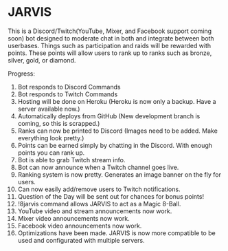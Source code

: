 # JARVIS

This is a Discord/Twitch(YouTube, Mixer, and Facebook support coming soon) bot designed to moderate chat in both and integrate between both userbases.
Things such as participation and raids will be rewarded with points.
These points will allow users to rank up to ranks such as bronze, silver, gold, or diamond.



Progress:
1. Bot responds to Discord Commands
2. Bot responds to Twitch Commands
3. Hosting will be done on Heroku (Heroku is now only a backup. Have a server available now.)
4. Automatically deploys from GitHub (New development branch is coming, so this is scrapped.)
5. Ranks can now be printed to Discord (Images need to be added. Make everything look pretty.)
6. Points can be earned simply by chatting in the Discord. With enough points you can rank up.
7. Bot is able to grab Twitch stream info.
8. Bot can now announce when a Twitch channel goes live.
9. Ranking system is now pretty. Generates an image banner on the fly for users.
10. Can now easily add/remove users to Twitch notifications.
11. Question of the Day will be sent out for chances for bonus points!
12. !8jarvis command allows JARVIS to act as a Magic 8-Ball.
13. YouTube video and stream announcements now work.
14. Mixer video announcements now work.
15. Facebook video announcements now work.
16. Optimizations have been made. JARVIS is now more compatible to be used and configurated with multiple servers.
